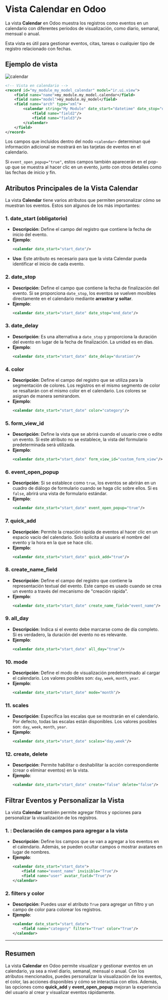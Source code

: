 # Vista Calendar en Odoo

La vista **Calendar** en Odoo muestra los registros como eventos en un calendario con diferentes períodos de visualización, como diario, semanal, mensual o anual.

Esta vista es útil para gestionar eventos, citas, tareas o cualquier tipo de registro relacionado con fechas.


## Ejemplo de vista

![calendar](https://raw.githubusercontent.com/canarydev/SGE/refs/heads/main/static/images/UT8/calendar1.png)

```xml
<!-- Vista en calendario -->
<record id="my_module_my_model_calendar" model="ir.ui.view">
    <field name="name">my_module.my_model.calendar</field>
    <field name="model">my_module.my_model</field>
    <field name="arch" type="xml">
        <calendar string="My Module" date_start="datetime" date_stop="datetime_end" color="field1" event_open_popup="true" quick_add="false">
            <field name="field2"/>
            <field name="field3"/>
        </calendar>
    </field>
</record>
```


Los campos que incluidos dentro del nodo `<calendar>` determinan qué información adicional se mostrará en las tarjetas de eventos en el calendario.

Si `event_open_popup="true"`, estos campos también aparecerán en el pop-up que se muestra al hacer clic en un evento, junto con otros detalles como las fechas de inicio y fin.

## Atributos Principales de la Vista Calendar

La vista **Calendar** tiene varios atributos que permiten personalizar cómo se muestran los eventos. Estos son algunos de los más importantes:

### 1. **date_start (obligatorio)**
   - **Descripción**: Define el campo del registro que contiene la fecha de inicio del evento.
   - **Ejemplo**:
     ```xml
     <calendar date_start="start_date"/>
     ```
   - **Uso**: Este atributo es necesario para que la vista Calendar pueda identificar el inicio de cada evento.

### 2. **date_stop**
   - **Descripción**: Define el campo que contiene la fecha de finalización del evento. Si se proporciona `date_stop`, los eventos se vuelven movibles directamente en el calendario mediante **arrastrar y soltar**.
   - **Ejemplo**:
     ```xml
     <calendar date_start="start_date" date_stop="end_date"/>
     ```

### 3. **date_delay**
   - **Descripción**: Es una alternativa a `date_stop` y proporciona la duración del evento en lugar de la fecha de finalización. La unidad es en días.
   - **Ejemplo**:
     ```xml
     <calendar date_start="start_date" date_delay="duration"/>
     ```

### 4. **color**
   - **Descripción**: Define el campo del registro que se utiliza para la segmentación de colores. Los registros en el mismo segmento de color se resaltarán con el mismo color en el calendario. Los colores se asignan de manera semirandom.
   - **Ejemplo**:
     ```xml
     <calendar date_start="start_date" color="category"/>
     ```

### 5. **form_view_id**
   - **Descripción**: Define la vista que se abrirá cuando el usuario cree o edite un evento. Si este atributo no se establece, la vista del formulario predeterminada será utilizada.
   - **Ejemplo**:
     ```xml
     <calendar date_start="start_date" form_view_id="custom_form_view"/>
     ```

### 6. **event_open_popup**
   - **Descripción**: Si se establece como `true`, los eventos se abrirán en un cuadro de diálogo de formulario cuando se haga clic sobre ellos. Si es `false`, abrirá una vista de formulario estándar.
   - **Ejemplo**:
     ```xml
     <calendar date_start="start_date" event_open_popup="true"/>
     ```

### 7. **quick_add**
   - **Descripción**: Permite la creación rápida de eventos al hacer clic en un espacio vacío del calendario. Solo solicita al usuario el nombre del evento y la hora en la que se hace clic.
   - **Ejemplo**:
     ```xml
     <calendar date_start="start_date" quick_add="true"/>
     ```

### 8. **create_name_field**
   - **Descripción**: Define el campo del registro que contiene la representación textual del evento. Este campo es usado cuando se crea un evento a través del mecanismo de "creación rápida".
   - **Ejemplo**:
     ```xml
     <calendar date_start="start_date" create_name_field="event_name"/>
     ```

### 9. **all_day**
   - **Descripción**: Indica si el evento debe marcarse como de día completo. Si es verdadero, la duración del evento no es relevante.
   - **Ejemplo**:
     ```xml
     <calendar date_start="start_date" all_day="true"/>
     ```

### 10. **mode**
   - **Descripción**: Define el modo de visualización predeterminado al cargar el calendario. Los valores posibles son: `day`, `week`, `month`, `year`.
   - **Ejemplo**:
     ```xml
     <calendar date_start="start_date" mode="month"/>
     ```

### 11. **scales**
   - **Descripción**: Especifica las escalas que se mostrarán en el calendario. Por defecto, todas las escalas están disponibles. Los valores posibles son: `day`, `week`, `month`, `year`.
   - **Ejemplo**:
     ```xml
     <calendar date_start="start_date" scales="day,week"/>
     ```

### 12. **create, delete**
   - **Descripción**: Permite habilitar o deshabilitar la acción correspondiente (crear o eliminar eventos) en la vista.
   - **Ejemplo**:
     ```xml
     <calendar date_start="start_date" create="false" delete="false"/>
     ```

## Filtrar Eventos y Personalizar la Vista

La vista **Calendar** también permite agregar filtros y opciones para personalizar la visualización de los registros.

### 1. **<field>**: Declaración de campos para agregar a la vista
   - **Descripción**: Define los campos que se van a agregar a los eventos en el calendario. Además, se pueden ocultar campos o mostrar avatares en lugar de nombres.
   - **Ejemplo**:
     ```xml
     <calendar date_start="start_date">
         <field name="event_name" invisible="True"/>
         <field name="user" avatar_field="True"/>
     </calendar>
     ```

### 2. **filters y color**
   - **Descripción**: Puedes usar el atributo `True` para agregar un filtro y un campo de color para colorear los registros.
   - **Ejemplo**:
     ```xml
     <calendar date_start="start_date">
         <field name="category" filters="True" color="True"/>
     </calendar>
     ```

---

## Resumen

La vista **Calendar** en Odoo permite visualizar y gestionar eventos en un calendario, ya sea a nivel diario, semanal, mensual o anual. Con los atributos mencionados, puedes personalizar la visualización de los eventos, el color, las acciones disponibles y cómo se interactúa con ellos. Además, las opciones como **quick_add** y **event_open_popup** mejoran la experiencia del usuario al crear y visualizar eventos rápidamente.
